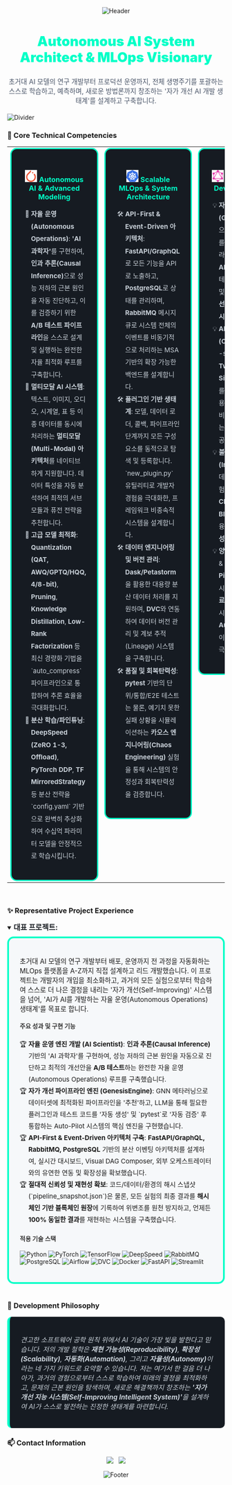 <div id="header" align="center">
  <img src="https://capsule-render.vercel.app/api?type=venom&color=00ffc7&height=300&section=header&text=IRO's%20Universe&fontSize=70&animation=twinkling&fontColor=ffffff&fontAlignY=38" alt="Header"/>
</div>

<div style="text-align: center; margin-top: 20px; margin-bottom: 20px;">
  <h2 style="font-weight: 900; font-size: 2.2em; color: #00ffc7;">
    Autonomous AI System Architect & MLOps Visionary
  </h2>
  <p style="font-size: 1.1em; color: #4a5568;">
    초거대 AI 모델의 연구 개발부터 프로덕션 운영까지, 전체 생명주기를 포괄하는<br/>스스로 학습하고, 예측하며, 새로운 방법론까지 창조하는 '자가 개선 AI 개발 생태계'를 설계하고 구축합니다.
  </p>
</div>

<img src="https://capsule-render.vercel.app/api?type=waving&color=00ffc7&height=70&section=title&width=100%" alt="Divider"/>

### **🚀 Core Technical Competencies**

<table width="100%" cellspacing="15" cellpadding="0" style="border: none;">
  <tr valign="top">
    <td width="33.3%">
      <div style="background-color: #161b22; border: 3px solid #00ffc7; border-radius: 15px; padding: 25px; height: 100%;">
        <h3 align="center" style="font-weight: bold; color: #00ffc7;">
          <img src="https://raw.githubusercontent.com/devicons/devicon/master/icons/pytorch/pytorch-original.svg" alt="PyTorch" width="28" height="28"/>
          Autonomous AI & Advanced Modeling
        </h3>
        <ul style="list-style-type: '🤖 '; padding-left: 20px; font-size: 15px; line-height: 1.9; color: #c9d1d9;">
          <li><b>자율 운영 (Autonomous Operations)</b>: <strong>'AI 과학자'</strong>를 구현하여, <strong>인과 추론(Causal Inference)</strong>으로 성능 저하의 근본 원인을 자동 진단하고, 이를 검증하기 위한 <strong>A/B 테스트 파이프라인</strong>을 스스로 설계 및 실행하는 완전한 자율 최적화 루프를 구축합니다.</li>
          <li><b>멀티모달 AI 시스템</b>: 텍스트, 이미지, 오디오, 시계열, 표 등 이종 데이터를 동시에 처리하는 <strong>멀티모달(Multi-Modal) 아키텍처</strong>를 네이티브하게 지원합니다. 데이터 특성을 자동 분석하여 최적의 서브모듈과 퓨전 전략을 추천합니다.</li>
          <li><b>고급 모델 최적화</b>: <strong>Quantization (QAT, AWQ/GPTQ/HQQ, 4/8-bit)</strong>, <strong>Pruning</strong>, <strong>Knowledge Distillation</strong>, <strong>Low-Rank Factorization</strong> 등 최신 경량화 기법을 `auto_compress` 파이프라인으로 통합하여 추론 효율을 극대화합니다.</li>
          <li><b>분산 학습/파인튜닝</b>: <strong>DeepSpeed (ZeRO 1-3, Offload)</strong>, <strong>PyTorch DDP</strong>, <strong>TF MirroredStrategy</strong> 등 분산 전략을 `config.yaml` 기반으로 완벽히 추상화하여 수십억 파라미터 모델을 안정적으로 학습시킵니다.</li>
        </ul>
      </div>
    </td>
    <td width="33.3%">
      <div style="background-color: #161b22; border: 3px solid #00ffc7; border-radius: 15px; padding: 25px; height: 100%;">
        <h3 align="center" style="font-weight: bold; color: #00ffc7;">
          <img src="https://raw.githubusercontent.com/devicons/devicon/master/icons/kubernetes/kubernetes-plain.svg" alt="Kubernetes" width="28" height="28"/>
          Scalable MLOps & System Architecture
        </h3>
        <ul style="list-style-type: '🛠️ '; padding-left: 20px; font-size: 15px; line-height: 1.9; color: #c9d1d9;">
          <li><b>API-First & Event-Driven 아키텍처</b>: <strong>FastAPI/GraphQL</strong>로 모든 기능을 API로 노출하고, <strong>PostgreSQL</strong>로 상태를 관리하며, <strong>RabbitMQ</strong> 메시지 큐로 시스템 전체의 이벤트를 비동기적으로 처리하는 MSA 기반의 확장 가능한 백엔드를 설계합니다.</li>
          <li><b>플러그인 기반 생태계</b>: 모델, 데이터 로더, 콜백, 파이프라인 단계까지 모든 구성 요소를 동적으로 탐색 및 등록합니다. `new_plugin.py` 유틸리티로 개발자 경험을 극대화한, 프레임워크 비종속적 시스템을 설계합니다.</li>
          <li><b>데이터 엔지니어링 및 버전 관리</b>: <strong>Dask/Petastorm</strong>을 활용한 대용량 분산 데이터 처리를 지원하며, <strong>DVC</strong>와 연동하여 데이터 버전 관리 및 계보 추적(Lineage) 시스템을 구축합니다.</li>
          <li><b>품질 및 회복탄력성</b>: <strong>pytest</strong> 기반의 단위/통합/E2E 테스트는 물론, 예기치 못한 실패 상황을 시뮬레이션하는 <strong>카오스 엔지니어링(Chaos Engineering)</strong> 실험을 통해 시스템의 안정성과 회복탄력성을 검증합니다.</li>
        </ul>
      </div>
    </td>
    <td width="33.3%">
      <div style="background-color: #161b22; border: 3px solid #00ffc7; border-radius: 15px; padding: 25px; height: 100%;">
        <h3 align="center" style="font-weight: bold; color: #00ffc7;">
          <img src="https://raw.githubusercontent.com/devicons/devicon/master/icons/graphql/graphql-plain.svg" alt="GraphQL" width="28" height="28"/>
          Visionary MLOps & Developer Experience
        </h3>
        <ul style="list-style-type: '💡 '; padding-left: 20px; font-size: 15px; line-height: 1.9; color: #c9d1d9;">
          <li><b>자가 개선 시스템 (GenesisEngine)</b>: <strong>GNN</strong>으로 과거 모든 실험의 관계를 학습하여 최적의 파이프라인을 '추천'하고, <strong>LLM API</strong>로 필요한 플러그인과 테스트 코드를 '자동 생성' 및 '자동 검증'하는 <strong>자가 개선/확장(Self-Improving) 시스템</strong>을 설계합니다.</li>
          <li><b>AI 기반 사전 시뮬레이션 (Oracle)</b>: 실험 실행 전(`--simulate`), <strong>Digital Twin Simulator(Transformer)</strong>를 통해 예상되는 성능, 비용, 시간을 미리 예측하여 값비싼 자원과 시간을 절약하는 What-if 분석 환경을 제공합니다.</li>
          <li><b>불변의 감사 추적 (Immutable Audit)</b>: 코드, 데이터, 환경의 해시 값과 실험 결과를 <strong>해시 체인(Hash Chain)</strong>으로 연결, <strong>Private Blockchain</strong>에 기록하여 금융/의료 수준의 <strong>절대적 재현성</strong>과 무결성을 확보합니다.</li>
          <li><b>양방향 AI 개발 환경</b>: Drag & Drop 방식의 <strong>Visual Pipeline Composer</strong>, 실시간으로 개입 가능한 <strong>AI 동료 챗봇</strong>, 모델 내부를 3D로 시각화하는 <strong>Model Autopsy</strong> 등 차세대 인터페이스를 통해 개발 생산성을 극대화합니다.</li>
        </ul>
      </div>
    </td>
  </tr>
</table>
<br>

### ✨ **Representative Project Experience**
<details open>
<summary>
  <strong style="font-size: 1.2em; color: #1f2328;">
    대표 프로젝트: <AI가 AI를 개발하는 자율 운영 End-to-End MLOps 생태계>
  </strong>
</summary>
<div style="background-color: #f6f8fa; border: 4px solid #00ffc7; border-radius: 15px; padding: 25px; margin-top: 10px;">
  <p style="font-size: 1.1em;">
    초거대 AI 모델의 연구 개발부터 배포, 운영까지 전 과정을 자동화하는 MLOps 플랫폼을 A-Z까지 직접 설계하고 리드 개발했습니다. 이 프로젝트는 개발자의 개입을 최소화하고, 과거의 모든 실험으로부터 학습하여 스스로 더 나은 결정을 내리는 '자가 개선(Self-Improving)' 시스템을 넘어, 'AI가 AI를 개발하는 자율 운영(Autonomous Operations) 생태계'를 목표로 합니다.
  </p>
  <h4 style="font-weight: bold; color: #333;">주요 성과 및 구현 기능</h4>
  <ul style="list-style-type: '🏆 '; padding-left: 20px; font-size: 15px; line-height: 1.8;">
    <li><strong>자율 운영 엔진 개발 (AI Scientist)</strong>: <strong>인과 추론(Causal Inference)</strong> 기반의 'AI 과학자'를 구현하여, 성능 저하의 근본 원인을 자동으로 진단하고 최적의 개선안을 <strong>A/B 테스트</strong>하는 완전한 자율 운영(Autonomous Operations) 루프를 구축했습니다.</li>
    <li><strong>자가 개선 파이프라인 엔진 (GenesisEngine)</strong>: GNN 메타러닝으로 데이터셋에 최적화된 파이프라인을 '추천'하고, LLM을 통해 필요한 플러그인과 테스트 코드를 '자동 생성' 및 `pytest`로 '자동 검증' 후 통합하는 Auto-Pilot 시스템의 핵심 엔진을 구현했습니다.</li>
    <li><strong>API-First & Event-Driven 아키텍처 구축</strong>: <strong>FastAPI/GraphQL, RabbitMQ, PostgreSQL</strong> 기반의 분산 이벤팅 아키텍처를 설계하여, 실시간 대시보드, Visual DAG Composer, 외부 오케스트레이터와의 유연한 연동 및 확장성을 확보했습니다.</li>
    <li><strong>절대적 신뢰성 및 재현성 확보</strong>: 코드/데이터/환경의 해시 스냅샷(`pipeline_snapshot.json`)은 물론, 모든 실험의 최종 결과를 <strong>해시 체인 기반 블록체인 원장</strong>에 기록하여 위변조를 원천 방지하고, 언제든 <strong>100% 동일한 결과</strong>를 재현하는 시스템을 구축했습니다.</li>
  </ul>
  <h4 style="font-weight: bold; color: #333;">적용 기술 스택</h4>
  <p>
    <img src="https://img.shields.io/badge/Python-3776AB?style=for-the-badge&logo=python&logoColor=white" alt="Python"/> <img src="https://img.shields.io/badge/PyTorch-EE4C2C?style=for-the-badge&logo=pytorch&logoColor=white" alt="PyTorch"/> <img src="https://img.shields.io/badge/TensorFlow-FF6F00?style=for-the-badge&logo=tensorflow&logoColor=white" alt="TensorFlow"/> <img src="https://img.shields.io/badge/DeepSpeed-007ACC?style=for-the-badge" alt="DeepSpeed"/> <img src="https://img.shields.io/badge/RabbitMQ-FF6600?style=for-the-badge&logo=rabbitmq&logoColor=white" alt="RabbitMQ"/> <img src="https://img.shields.io/badge/PostgreSQL-316192?style=for-the-badge&logo=postgresql&logoColor=white" alt="PostgreSQL"/> <img src="https://img.shields.io/badge/Airflow-017CEE?style=for-the-badge&logo=apacheairflow&logoColor=white" alt="Airflow"/> <img src="https://img.shields.io/badge/DVC-13ADC7?style=for-the-badge&logo=dvc&logoColor=white" alt="DVC"/> <img src="https://img.shields.io/badge/Docker-2496ED?style=for-the-badge&logo=docker&logoColor=white" alt="Docker"/> <img src="https://img.shields.io/badge/FastAPI-009688?style=for-the-badge&logo=fastapi&logoColor=white" alt="FastAPI"/> <img src="https://img.shields.io/badge/Streamlit-FF4B4B?style=for-the-badge&logo=streamlit&logoColor=white" alt="Streamlit"/>
  </p>
</div>
</details>
<br>

### 💬 **Development Philosophy**
<div style="background-color: #161b22; border-left: 6px solid #00ffc7; border-radius: 10px; padding: 25px; color: #c9d1d9;">
  <p style="font-style: italic; font-size: 1.1em;">견고한 소프트웨어 공학 원칙 위에서 AI 기술이 가장 빛을 발한다고 믿습니다. 저의 개발 철학은 <strong>재현 가능성(Reproducibility)</strong>, <strong>확장성(Scalability)</strong>, <strong>자동화(Automation)</strong>, 그리고 <strong>자율성(Autonomy)</strong>이라는 네 가지 키워드로 요약할 수 있습니다. 저는 여기서 한 걸음 더 나아가, 과거의 경험으로부터 스스로 학습하여 미래의 결정을 최적화하고, 문제의 근본 원인을 탐색하며, 새로운 해결책까지 창조하는 <strong>'자가 개선 지능 시스템(Self-Improving Intelligent System)'</strong>을 설계하여 AI가 스스로 발전하는 진정한 생태계를 마련합니다.</p>
</div>

### 📫 **Contact Information**
<p align="center">
  <a href="mailto:ATMOSPHERE.SHIRO@gmail.com"><img src="https://img.shields.io/badge/Gmail--D14836?style=for-the-badge&logo=gmail&logoColor=white"/></a>
  &nbsp;
  <a href="https://linkedin.com/in/your-linkedin-id"><img src="https://img.shields.io/badge/LinkedIn-Connect-0A66C2?style=for-the-badge&logo=linkedin&logoColor=white"/></a>
</p>

<div id="footer" align="center">
  <img src="https://capsule-render.vercel.app/api?type=waving&color=00ffc7&height=200&section=footer" alt="Footer"/>
</div>
